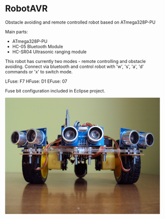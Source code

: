# RobotAVR
Obstacle avoiding and remote controlled robot based on ATmega328P-PU

Main parts:
* ATmega328P-PU
* HC-05 Bluetooth Module
* HC-SR04 Ultrasonic ranging module

This robot has currently two modes - remote controlling and obstacle avoiding.
Connect via bluetooth and control robot with 'w', 's', 'a', 'd' commands or 'x' to switch mode.

LFuse: F7
HFuse: D1
EFuse: 07

Fuse bit configuration included in Eclipse project.

![RobotAVR Front Photo](/photos/photo_1.JPG)